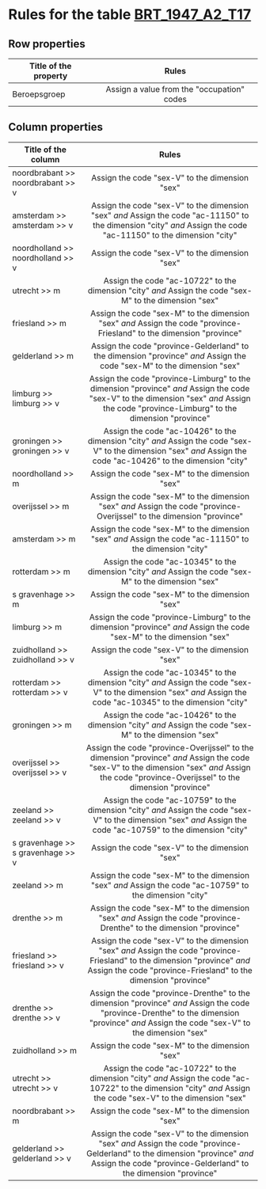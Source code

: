 # Rules for the table [BRT_1947_A2_T17](https://github.com/cgueret/DataDump/blob/master/xls-marked/BRT_1947_A2_T17_marked.xls?raw=true)
## Row properties
| Title of the property | Rules |
| --------------------- |:-----:|
| Beroepsgroep | Assign a value from the "occupation" codes |
## Column properties
| Title of the column | Rules |
| --------------------- |:-----:|
| noordbrabant >> noordbrabant >> v | Assign the code "sex-V" to the dimension "sex" |
| amsterdam >> amsterdam >> v | Assign the code "sex-V" to the dimension "sex" *and* Assign the code "ac-11150" to the dimension "city" *and* Assign the code "ac-11150" to the dimension "city" |
| noordholland >> noordholland >> v | Assign the code "sex-V" to the dimension "sex" |
| utrecht >> m | Assign the code "ac-10722" to the dimension "city" *and* Assign the code "sex-M" to the dimension "sex" |
| friesland >> m | Assign the code "sex-M" to the dimension "sex" *and* Assign the code "province-Friesland" to the dimension "province" |
| gelderland >> m | Assign the code "province-Gelderland" to the dimension "province" *and* Assign the code "sex-M" to the dimension "sex" |
| limburg >> limburg >> v | Assign the code "province-Limburg" to the dimension "province" *and* Assign the code "sex-V" to the dimension "sex" *and* Assign the code "province-Limburg" to the dimension "province" |
| groningen >> groningen >> v | Assign the code "ac-10426" to the dimension "city" *and* Assign the code "sex-V" to the dimension "sex" *and* Assign the code "ac-10426" to the dimension "city" |
| noordholland >> m | Assign the code "sex-M" to the dimension "sex" |
| overijssel >> m | Assign the code "sex-M" to the dimension "sex" *and* Assign the code "province-Overijssel" to the dimension "province" |
| amsterdam >> m | Assign the code "sex-M" to the dimension "sex" *and* Assign the code "ac-11150" to the dimension "city" |
| rotterdam >> m | Assign the code "ac-10345" to the dimension "city" *and* Assign the code "sex-M" to the dimension "sex" |
| s gravenhage >> m | Assign the code "sex-M" to the dimension "sex" |
| limburg >> m | Assign the code "province-Limburg" to the dimension "province" *and* Assign the code "sex-M" to the dimension "sex" |
| zuidholland >> zuidholland >> v | Assign the code "sex-V" to the dimension "sex" |
| rotterdam >> rotterdam >> v | Assign the code "ac-10345" to the dimension "city" *and* Assign the code "sex-V" to the dimension "sex" *and* Assign the code "ac-10345" to the dimension "city" |
| groningen >> m | Assign the code "ac-10426" to the dimension "city" *and* Assign the code "sex-M" to the dimension "sex" |
| overijssel >> overijssel >> v | Assign the code "province-Overijssel" to the dimension "province" *and* Assign the code "sex-V" to the dimension "sex" *and* Assign the code "province-Overijssel" to the dimension "province" |
| zeeland >> zeeland >> v | Assign the code "ac-10759" to the dimension "city" *and* Assign the code "sex-V" to the dimension "sex" *and* Assign the code "ac-10759" to the dimension "city" |
| s gravenhage >> s gravenhage >> v | Assign the code "sex-V" to the dimension "sex" |
| zeeland >> m | Assign the code "sex-M" to the dimension "sex" *and* Assign the code "ac-10759" to the dimension "city" |
| drenthe >> m | Assign the code "sex-M" to the dimension "sex" *and* Assign the code "province-Drenthe" to the dimension "province" |
| friesland >> friesland >> v | Assign the code "sex-V" to the dimension "sex" *and* Assign the code "province-Friesland" to the dimension "province" *and* Assign the code "province-Friesland" to the dimension "province" |
| drenthe >> drenthe >> v | Assign the code "province-Drenthe" to the dimension "province" *and* Assign the code "province-Drenthe" to the dimension "province" *and* Assign the code "sex-V" to the dimension "sex" |
| zuidholland >> m | Assign the code "sex-M" to the dimension "sex" |
| utrecht >> utrecht >> v | Assign the code "ac-10722" to the dimension "city" *and* Assign the code "ac-10722" to the dimension "city" *and* Assign the code "sex-V" to the dimension "sex" |
| noordbrabant >> m | Assign the code "sex-M" to the dimension "sex" |
| gelderland >> gelderland >> v | Assign the code "sex-V" to the dimension "sex" *and* Assign the code "province-Gelderland" to the dimension "province" *and* Assign the code "province-Gelderland" to the dimension "province" |
